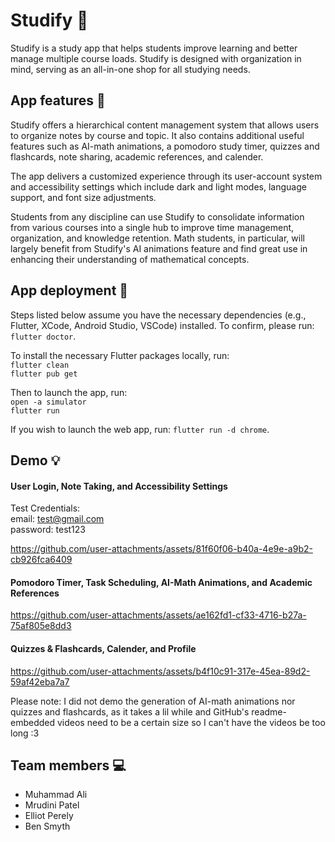 # Studify 📖

Studify is a study app that helps students improve learning and better manage multiple course loads. Studify is designed with organization in mind, serving as an all-in-one shop for all studying needs.


## App features 🧮

Studify offers a hierarchical content management system that allows users to organize notes by course and topic. It also contains additional useful features such as AI-math animations, a pomodoro study timer, quizzes and flashcards, note sharing, academic references, and calender.
 
The app delivers a customized experience through its user-account system and accessibility settings which include dark and light modes, language support, and font size adjustments.

Students from any discipline can use Studify to consolidate information from various courses into a single hub to improve time management, organization, and knowledge retention. Math students, in particular, will largely benefit from Studify's AI animations feature and find great use in enhancing their understanding of mathematical concepts.


## App deployment 🚀

Steps listed below assume you have the necessary dependencies (e.g., Flutter, XCode, Android Studio, VSCode) installed. To confirm, please run: `flutter doctor`.

To install the necessary Flutter packages locally, run:  
`flutter clean`  
`flutter pub get`  
  
Then to launch the app, run:  
`open -a simulator`  
`flutter run`  

If you wish to launch the web app, run: `flutter run -d chrome`.


## Demo 💡

#### User Login, Note Taking, and Accessibility Settings

Test Credentials:  
email: test@gmail.com  
password: test123  

https://github.com/user-attachments/assets/81f60f06-b40a-4e9e-a9b2-cb926fca6409

#### Pomodoro Timer, Task Scheduling, AI-Math Animations, and Academic References
https://github.com/user-attachments/assets/ae162fd1-cf33-4716-b27a-75af805e8dd3

#### Quizzes & Flashcards, Calender, and Profile
https://github.com/user-attachments/assets/b4f10c91-317e-45ea-89d2-59af42eba7a7

Please note: I did not demo the generation of AI-math animations nor quizzes and flashcards, as it takes a lil while and GitHub's readme-embedded videos need to be a certain size so I can't have the videos be too long :3


## Team members 💻

- Muhammad Ali
- Mrudini Patel
- Elliot Perely
- Ben Smyth

